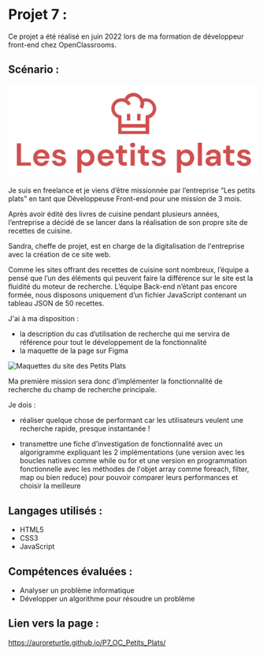 # Projet 7 :

Ce projet a été réalisé en juin 2022 lors de ma formation de développeur front-end chez OpenClassrooms.

## Scénario :

<p align="center">
  <img src="assets/logo.PNG">
</p>

Je suis en freelance et je viens d’être missionnée par l’entreprise “Les petits plats” en tant que Développeuse Front-end pour une mission de 3 mois.

Après avoir édité des livres de cuisine pendant plusieurs années, l’entreprise a décidé de se lancer dans la réalisation de son propre site de recettes de cuisine.

Sandra, cheffe de projet, est en charge de la digitalisation de l'entreprise avec la création de ce site web.

Comme les sites offrant des recettes de cuisine sont nombreux, l’équipe a pensé que l’un des éléments qui peuvent faire la différence sur le site est la fluidité du moteur de recherche. L’équipe Back-end n’étant pas encore formée, nous disposons uniquement d’un fichier JavaScript contenant un tableau JSON de 50 recettes.

J'ai à ma disposition :

-   la description du cas d’utilisation de recherche qui me servira de référence pour tout le développement de la fonctionnalité
-   la maquette de la page sur Figma

![Maquettes du site des Petits Plats](https://zupimages.net/up/22/25/tyro.png)

Ma première mission sera donc d’implémenter la fonctionnalité de recherche du champ de recherche principale.

Je dois :

-   réaliser quelque chose de performant car les utilisateurs veulent une recherche rapide, presque instantanée !

-   transmettre une fiche d’investigation de fonctionnalité avec un algorigramme expliquant les 2 implémentations (une version avec les boucles natives comme while ou for et une version en programmation fonctionnelle avec les méthodes de l'objet array comme foreach, filter, map ou bien reduce) pour pouvoir comparer leurs performances et choisir la meilleure

## Langages utilisés :

-   HTML5
-   CSS3
-   JavaScript

## Compétences évaluées :

-   Analyser un problème informatique
-   Développer un algorithme pour résoudre un problème

## Lien vers la page :
https://auroreturtle.github.io/P7_OC_Petits_Plats/
